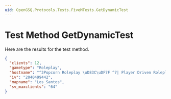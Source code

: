 ```yaml
---
uid: OpenGSQ.Protocols.Tests.FiveMTests.GetDynamicTest
---
```


# Test Method GetDynamicTest

Here are the results for the test method.

```json
{
  "clients": 12,
  "gametype": "Roleplay",
  "hostname": "^3Popcorn Roleplay \uD83C\uDF7F ^7| Player Driven Roleplay! Player-run Economy, Restaurants, Mechanic Shops with custom crafting, 70+ Custom Weapons, Custom Cars, custom businesses, and endless possibilities!",
  "iv": "2040499442",
  "mapname": "Los_Santos",
  "sv_maxclients": "64"
}
```
